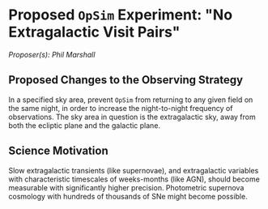 # Proposed `OpSim` Experiment: "No Extragalactic Visit Pairs"

*Proposer(s): Phil Marshall*


## Proposed Changes to the Observing Strategy

In a specified sky area, prevent `OpSim` from returning to any given
field on the same night, in order to increase the night-to-night
frequency of observations. The sky area in question is the
extragalactic sky, away from both the ecliptic plane and the galactic
plane.

## Science Motivation

Slow extragalactic transients (like supernovae), and extragalactic
variables with characteristic timescales of weeks-months (like AGN),
should become measurable with significantly higher precision.
Photometric supernova cosmology with hundreds of thousands of SNe
might become possible.
